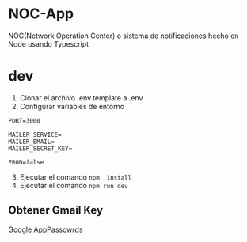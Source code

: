 # NOC-App

NOC(Network Operation Center) o sistema de notificaciones hecho en Node usando Typescript

# dev

1. Clonar el archivo .env.template a .env
2. Configurar variables de entorno

```
PORT=3000

MAILER_SERVICE=
MAILER_EMAIL=
MAILER_SECRET_KEY=

PROD=false
```

3. Ejecutar el comando `npm  install`
4. Ejecutar el comando `npm run dev`

## Obtener Gmail Key

[Google AppPassowrds](https://myaccount.google.com/u/0/apppasswords)
